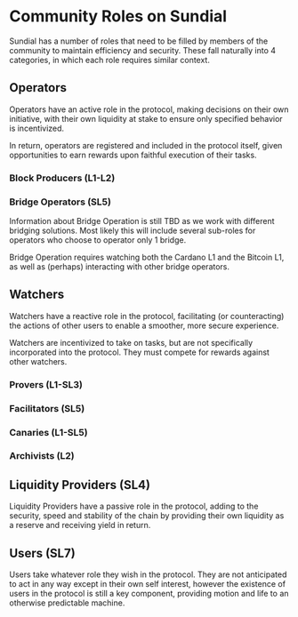 # Community Roles on Sundial

Sundial has a number of roles that need to be filled by members of the community to maintain efficiency and security. These fall naturally into 4 categories, in which each role requires similar context.

## Operators

Operators have an active role in the protocol, making decisions on their own initiative, with their own liquidity at stake to ensure only specified behavior is incentivized.

In return, operators are registered and included in the protocol itself, given opportunities to earn rewards upon faithful execution of their tasks.

### Block Producers (L1-L2)

### Bridge Operators (SL5)

Information about Bridge Operation is still TBD as we work with different bridging solutions. Most likely this will include several sub-roles for operators who choose to operator only 1 bridge.

Bridge Operation requires watching both the Cardano L1 and the Bitcoin L1, as well as (perhaps) interacting with other bridge operators.

## Watchers

Watchers have a reactive role in the protocol, facilitating (or counteracting) the actions of other users to enable a smoother, more secure experience.

Watchers are incentivized to take on tasks, but are not specifically incorporated into the protocol. They must compete for rewards against other watchers.

### Provers (L1-SL3)

### Facilitators (SL5)

### Canaries (L1-SL5)

### Archivists (L2)

## Liquidity Providers (SL4)

Liquidity Providers have a passive role in the protocol, adding to the security, speed and stability of the chain by providing their own liquidity as a reserve and receiving yield in return.

## Users (SL7)

Users take whatever role they wish in the protocol. They are not anticipated to act in any way except in their own self interest, however the existence of users in the protocol is still a key component, providing motion and life to an otherwise predictable machine.
